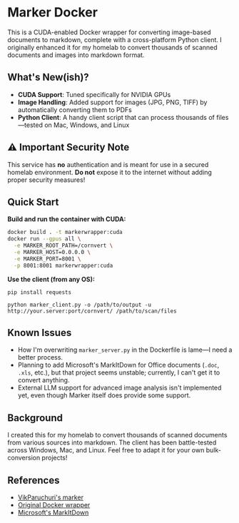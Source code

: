 # Marker Docker

This is a CUDA-enabled Docker wrapper for converting image-based documents to markdown, complete with a cross-platform Python client. I originally enhanced it for my homelab to convert thousands of scanned documents and images into markdown format.

## What's New(ish)?
- **CUDA Support**: Tuned specifically for NVIDIA GPUs  
- **Image Handling**: Added support for images (JPG, PNG, TIFF) by automatically converting them to PDFs  
- **Python Client**: A handy client script that can process thousands of files—tested on Mac, Windows, and Linux  

## ⚠️ Important Security Note
This service has **no** authentication and is meant for use in a secured homelab environment. **Do not** expose it to the internet without adding proper security measures!

## Quick Start
**Build and run the container with CUDA:**
```bash
docker build . -t markerwrapper:cuda
docker run --gpus all \
  -e MARKER_ROOT_PATH=/cornvert \
  -e MARKER_HOST=0.0.0.0 \
  -e MARKER_PORT=8001 \
  -p 8001:8001 markerwrapper:cuda
```

**Use the client (from any OS):**
```
pip install requests

python marker_client.py -o /path/to/output -u http://your.server:port/cornvert/ /path/to/scan/files
```

## Known Issues
- How I'm overwriting `marker_server.py` in the Dockerfile is lame—I need a better process.
- Planning to add Microsoft's MarkItDown for Office documents (`.doc`, `.xls`, etc.), but that project seems unstable; currently, I can't get it to convert anything.
- External LLM support for advanced image analysis isn't implemented yet, even though Marker itself does provide some support.

## Background
I created this for my homelab to convert thousands of scanned documents from various sources into markdown. The client has been battle-tested across Windows, Mac, and Linux. Feel free to adapt it for your own bulk-conversion projects!

## References
- [VikParuchuri's marker](https://github.com/VikParuchuri/marker)  
- [Original Docker wrapper](https://github.com/Dibz15/marker_docker)  
- [Microsoft's MarkItDown](https://github.com/microsoft/markitdown)